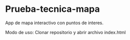 # Prueba-tecnica-mapa
App de mapa interactivo con puntos de interes.

Modo de uso:
Clonar repositorio y abrir archivo index.html
